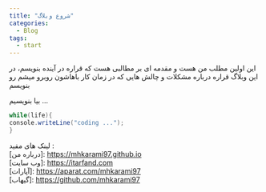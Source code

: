 ```yaml
---
title: "شروع وبلاگ"
categories:
  - Blog
tags:
  - start
---
```


این اولین مطلب من هست و مقدمه ای بر مطالبی هست که قراره در آینده بنویسم، در این وبلاگ قراره درباره مشکلات و چالش هایی که در زمان کار باهاشون روبرو میشم رو بنویسم

بیا بنویسیم ...

```c#
while(life){
console.writeLine("coding ...");
}
```

لینک های مفید :   
[درباره من]: https://mhkarami97.github.io  
[وب سایت]: https://itarfand.com  
[آپارات]: https://aparat.com/mhkarami97  
[گیهاب]: https://github.com/mhkarami97  
